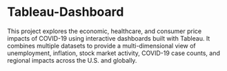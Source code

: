 # Tableau-Dashboard
This project explores the economic, healthcare, and consumer price impacts of COVID-19 using interactive dashboards built with Tableau. It combines multiple datasets to provide a multi-dimensional view of unemployment, inflation, stock market activity, COVID-19 case counts, and regional impacts across the U.S. and globally.
